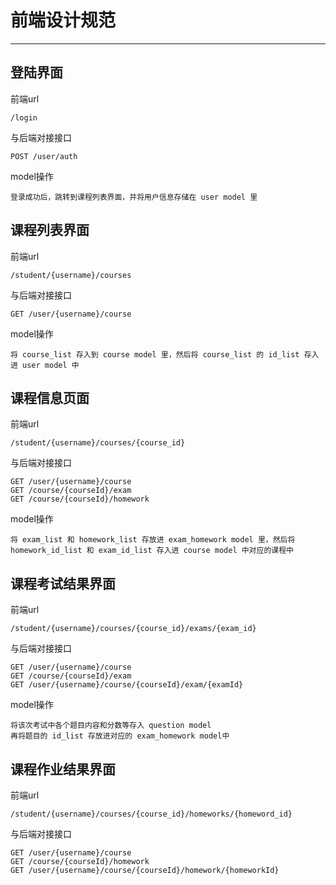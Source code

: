 # 前端设计规范

---

## 登陆界面

前端url

```
/login
```

与后端对接接口

```
POST /user/auth
```

model操作

```
登录成功后，跳转到课程列表界面，并将用户信息存储在 user model 里
```

## 课程列表界面

前端url

```
/student/{username}/courses
```

与后端对接接口

```
GET /user/{username}/course
```

model操作

```
将 course_list 存入到 course model 里，然后将 course_list 的 id_list 存入进 user model 中
```

## 课程信息页面

前端url

```
/student/{username}/courses/{course_id}
```

与后端对接接口

```
GET /user/{username}/course
GET /course/{courseId}/exam
GET /course/{courseId}/homework
```

model操作

```
将 exam_list 和 homework_list 存放进 exam_homework model 里，然后将 homework_id_list 和 exam_id_list 存入进 course model 中对应的课程中
```

## 课程考试结果界面

前端url

```
/student/{username}/courses/{course_id}/exams/{exam_id}
```

与后端对接接口

```
GET /user/{username}/course
GET /course/{courseId}/exam
GET /user/{username}/course/{courseId}/exam/{examId}
```

model操作

```
将该次考试中各个题目内容和分数等存入 question model 
再将题目的 id_list 存放进对应的 exam_homework model中
```


## 课程作业结果界面

前端url

```
/student/{username}/courses/{course_id}/homeworks/{homeword_id}
```

与后端对接接口

```
GET /user/{username}/course
GET /course/{courseId}/homework
GET /user/{username}/course/{courseId}/homework/{homeworkId}
```